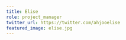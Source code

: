 ```yaml
---
title: Elise
role: project_manager
twitter_url: https://twitter.com/ahjooelise
featured_image: elise.jpg
---
```

